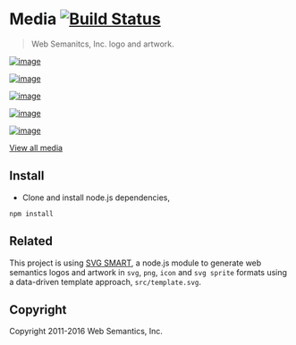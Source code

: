 # Media [![Build Status](https://travis-ci.org/websemanticsio/media.svg?branch=master)](https://travis-ci.org/websemanticsio/media)
> Web Semanitcs, Inc. logo and artwork.

[![image](https://raw.githubusercontent.com/websemanticsio/media/gh-pages/assets/png/logo-yellow-text-h-w400.png)](http://websemantics.io)

[![image](https://raw.githubusercontent.com/websemanticsio/media/gh-pages/assets/png/logo-green-text-h-w400.png)](http://websemantics.io)

[![image](https://raw.githubusercontent.com/websemanticsio/media/gh-pages/assets/png/logo-blue-text-h-w400.png)](http://websemantics.io)

[![image](https://raw.githubusercontent.com/websemanticsio/media/gh-pages/assets/png/logo-red-text-h-w400.png)](http://websemantics.io)

[![image](https://raw.githubusercontent.com/websemanticsio/media/gh-pages/assets/png/logo-solid-text-h-w400.png)](http://websemantics.io)


[View all media](http://websemanticsio.github.io/media/)


## Install

- Clone and install node.js dependencies,

```
npm install
```


## Related

This project is using [SVG SMART](https://github.com/websemantics/svg-smart), a node.js module to generate web semantics logos and artwork in `svg`, `png`, `icon` and `svg sprite` formats using a data-driven template approach, `src/template.svg`.


## Copyright

Copyright 2011-2016 Web Semantics, Inc.
